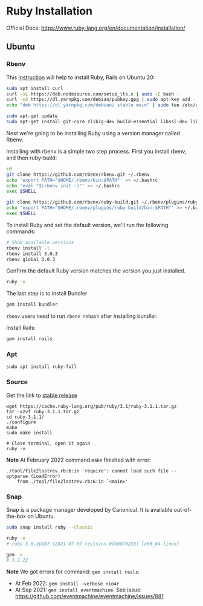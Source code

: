 # Ruby Installation

Official Docs: https://www.ruby-lang.org/en/documentation/installation/

## Ubuntu

### Rbenv

This [instruction](https://gorails.com/setup/ubuntu/20.04) will help to install Ruby, Rails on Ubuntu 20:

```bash
sudo apt install curl
curl -sL https://deb.nodesource.com/setup_lts.x | sudo -E bash -
curl -sS https://dl.yarnpkg.com/debian/pubkey.gpg | sudo apt-key add -
echo "deb https://dl.yarnpkg.com/debian/ stable main" | sudo tee /etc/apt/sources.list.d/yarn.list

sudo apt-get update
sudo apt-get install git-core zlib1g-dev build-essential libssl-dev libreadline-dev libyaml-dev libsqlite3-dev sqlite3 libxml2-dev libxslt1-dev libcurl4-openssl-dev software-properties-common libffi-dev nodejs yarn
```

Next we're going to be installing Ruby using a version manager called Rbenv.

Installing with rbenv is a simple two step process. First you install rbenv, and then ruby-build:

```bash
cd
git clone https://github.com/rbenv/rbenv.git ~/.rbenv
echo 'export PATH="$HOME/.rbenv/bin:$PATH"' >> ~/.bashrc
echo 'eval "$(rbenv init -)"' >> ~/.bashrc
exec $SHELL

git clone https://github.com/rbenv/ruby-build.git ~/.rbenv/plugins/ruby-build
echo 'export PATH="$HOME/.rbenv/plugins/ruby-build/bin:$PATH"' >> ~/.bashrc
exec $SHELL
```
To install Ruby and set the default version, we'll run the following commands:

```bash
# Show available versions
rbenv install -l
rbenv install 3.0.3
rbenv global 3.0.3
```

Confirm the default Ruby version matches the version you just installed.

```bash
ruby -v
```

The last step is to install Bundler

```bash
gem install bundler
```

`rbenv` users need to run `rbenv rehash` after installing bundler.

Install Rails:

```bash
gem install rails
```

### Apt

```
sudo apt install ruby-full
```

### Source

Get the link to [stable release](https://www.ruby-lang.org/en/downloads/)

```
wget https://cache.ruby-lang.org/pub/ruby/3.1/ruby-3.1.1.tar.gz
tar -xzvf ruby-3.1.1.tar.gz
cd ruby-3.1.1/
./configure
make
sudo make install

# Close terminal, open it again
ruby -v
```

**Note** At February 2022 command `make` finished with error:

```
./tool/file2lastrev.rb:6:in `require': cannot load such file -- optparse (LoadError)
	from ./tool/file2lastrev.rb:6:in `<main>'
```

### Snap

Snap is a package manager developed by Canonical. It is available out-of-the-box on Ubuntu.

```bash
sudo snap install ruby --classic

ruby -v
# ruby 3.0.2p107 (2021-07-07 revision 0db68f0233) [x86_64-linux]

gem -v
# 3.2.22
```

**Note** We got errors for command: `gem install rails`:
- At Feb 2022: `gem install –verbose nio4r`
- At Sep 2021: `gem install eventmachine`. See issue: https://github.com/eventmachine/eventmachine/issues/881
